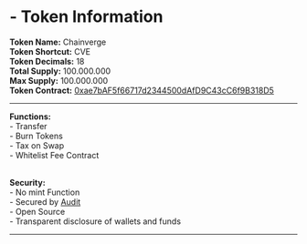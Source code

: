 # - Token Information

**Token Name:** Chainverge\
**Token Shortcut:** CVE\
**Token Decimals:** 18\
**Total Supply:** 100.000.000\
**Max Supply:** 100.000.000\
**Token Contract:** [0xae7bAF5f66717d2344500dAfD9C43cC6f9B318D5](https://testnet.bscscan.com/token/0xae7bAF5f66717d2344500dAfD9C43cC6f9B318D5)

***

**Functions:**\
\- Transfer\
\- Burn Tokens\
\- Tax on Swap\
\- Whitelist Fee Contract

\
**Security:**\
\- No mint Function\
\- Secured by [Audit](https://bailsec.io/)\
\- Open Source\
\- Transparent disclosure of wallets and funds





***
